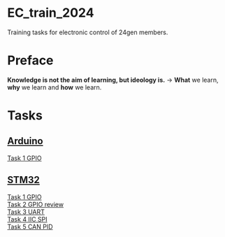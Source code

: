# EC_train_2024
Training tasks for electronic control of 24gen members.
# Preface
**Knowledge is not the aim of learning, but ideology is.** -> **What** we learn, **why** we learn and **how** we learn.
# Tasks
## [Arduino](Arduino/README.md)
[Task 1 GPIO](Arduino/Task_1_GPIO/)
## [STM32](STM32/README.md)
[Task 1 GPIO](STM32/Task_1_GPIO/)   
[Task 2 GPIO review](STM32/Task_2_GPIO_review/)   
[Task 3 UART](STM32/Task_3_UART/)   
[Task 4 IIC SPI](STM32/Task_4_IIC_SPI/)   
[Task 5 CAN PID](STM32/Task_5_CAN_PID/)   